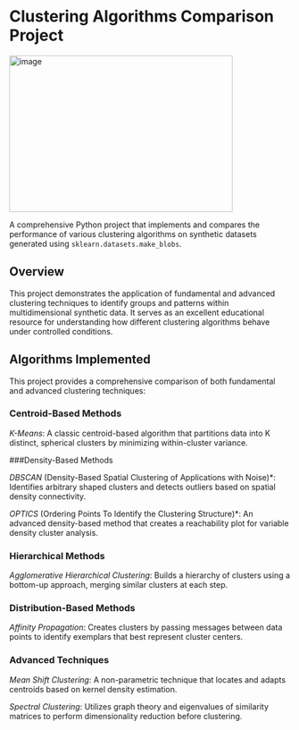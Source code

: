 # Clustering Algorithms Comparison Project
<img width="400" height="280" alt="image" src="https://github.com/user-attachments/assets/68a3a57a-a594-44f1-931b-c2f4256663b8" />

A comprehensive Python project that implements and compares the performance of various clustering algorithms on synthetic datasets generated using `sklearn.datasets.make_blobs`.

## Overview
This project demonstrates the application of fundamental and advanced clustering techniques to identify groups and patterns within multidimensional synthetic data. It serves as an excellent educational resource for understanding how different clustering algorithms behave under controlled conditions.

## Algorithms Implemented
This project provides a comprehensive comparison of both fundamental and advanced clustering techniques:

### Centroid-Based Methods

_K-Means_: A classic centroid-based algorithm that partitions data into K distinct, spherical clusters by minimizing within-cluster variance.

###Density-Based Methods

_DBSCAN_ (Density-Based Spatial Clustering of Applications with Noise)*: Identifies arbitrary shaped clusters and detects outliers based on spatial density connectivity.

_OPTICS_ (Ordering Points To Identify the Clustering Structure)*: An advanced density-based method that creates a reachability plot for variable density cluster analysis.

### Hierarchical Methods

_Agglomerative Hierarchical Clustering_: Builds a hierarchy of clusters using a bottom-up approach, merging similar clusters at each step.

### Distribution-Based Methods

_Affinity Propagation_: Creates clusters by passing messages between data points to identify exemplars that best represent cluster centers.

### Advanced Techniques

_Mean Shift Clustering_: A non-parametric technique that locates and adapts centroids based on kernel density estimation.

_Spectral Clustering_: Utilizes graph theory and eigenvalues of similarity matrices to perform dimensionality reduction before clustering.
